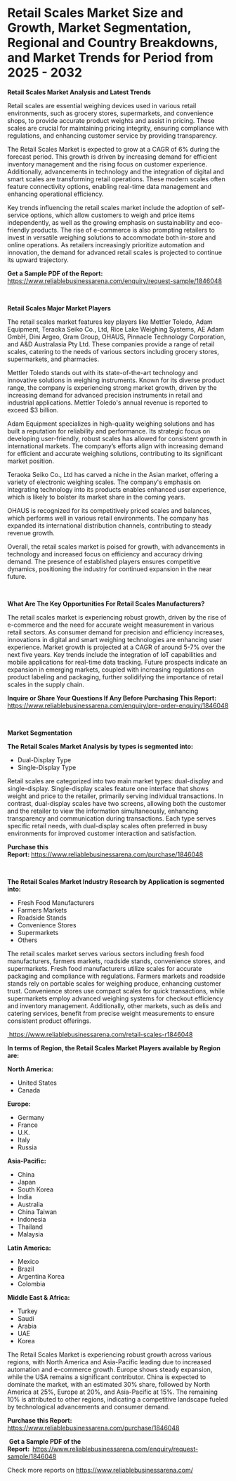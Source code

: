 <p><h1>Retail Scales Market Size and Growth, Market Segmentation, Regional and Country Breakdowns, and Market Trends for Period from 2025 -  2032</h1></p><p><strong>Retail Scales Market Analysis and Latest Trends</strong></p>
<p><p>Retail scales are essential weighing devices used in various retail environments, such as grocery stores, supermarkets, and convenience shops, to provide accurate product weights and assist in pricing. These scales are crucial for maintaining pricing integrity, ensuring compliance with regulations, and enhancing customer service by providing transparency.</p><p>The Retail Scales Market is expected to grow at a CAGR of 6% during the forecast period. This growth is driven by increasing demand for efficient inventory management and the rising focus on customer experience. Additionally, advancements in technology and the integration of digital and smart scales are transforming retail operations. These modern scales often feature connectivity options, enabling real-time data management and enhancing operational efficiency.</p><p>Key trends influencing the retail scales market include the adoption of self-service options, which allow customers to weigh and price items independently, as well as the growing emphasis on sustainability and eco-friendly products. The rise of e-commerce is also prompting retailers to invest in versatile weighing solutions to accommodate both in-store and online operations. As retailers increasingly prioritize automation and innovation, the demand for advanced retail scales is projected to continue its upward trajectory.</p></p>
<p><strong>Get a Sample PDF of the Report:&nbsp;</strong> <a href="https://www.reliablebusinessarena.com/enquiry/request-sample/1846048?utm_campaign=2322&utm_medium=2&utm_source=Github&utm_content=ia&utm_term=22022025&utm_id=retail-scales">https://www.reliablebusinessarena.com/enquiry/request-sample/1846048</a></p>
<p>&nbsp;</p>
<p><strong>Retail Scales Major Market Players</strong></p>
<p><p>The retail scales market features key players like Mettler Toledo, Adam Equipment, Teraoka Seiko Co., Ltd, Rice Lake Weighing Systems, AE Adam GmbH, Dini Argeo, Gram Group, OHAUS, Pinnacle Technology Corporation, and A&D Australasia Pty Ltd. These companies provide a range of retail scales, catering to the needs of various sectors including grocery stores, supermarkets, and pharmacies.</p><p>Mettler Toledo stands out with its state-of-the-art technology and innovative solutions in weighing instruments. Known for its diverse product range, the company is experiencing strong market growth, driven by the increasing demand for advanced precision instruments in retail and industrial applications. Mettler Toledo's annual revenue is reported to exceed $3 billion.</p><p>Adam Equipment specializes in high-quality weighing solutions and has built a reputation for reliability and performance. Its strategic focus on developing user-friendly, robust scales has allowed for consistent growth in international markets. The company’s efforts align with increasing demand for efficient and accurate weighing solutions, contributing to its significant market position.</p><p>Teraoka Seiko Co., Ltd has carved a niche in the Asian market, offering a variety of electronic weighing scales. The company's emphasis on integrating technology into its products enables enhanced user experience, which is likely to bolster its market share in the coming years.</p><p>OHAUS is recognized for its competitively priced scales and balances, which performs well in various retail environments. The company has expanded its international distribution channels, contributing to steady revenue growth.</p><p>Overall, the retail scales market is poised for growth, with advancements in technology and increased focus on efficiency and accuracy driving demand. The presence of established players ensures competitive dynamics, positioning the industry for continued expansion in the near future.</p></p>
<p>&nbsp;</p>
<p><strong>What Are The Key Opportunities For Retail Scales Manufacturers?</strong></p>
<p><p>The retail scales market is experiencing robust growth, driven by the rise of e-commerce and the need for accurate weight measurement in various retail sectors. As consumer demand for precision and efficiency increases, innovations in digital and smart weighing technologies are enhancing user experience. Market growth is projected at a CAGR of around 5-7% over the next five years. Key trends include the integration of IoT capabilities and mobile applications for real-time data tracking. Future prospects indicate an expansion in emerging markets, coupled with increasing regulations on product labeling and packaging, further solidifying the importance of retail scales in the supply chain.</p></p>
<p><strong>Inquire or Share Your Questions If Any Before Purchasing This Report:</strong> <a href="https://www.reliablebusinessarena.com/enquiry/pre-order-enquiry/1846048?utm_campaign=2322&utm_medium=2&utm_source=Github&utm_content=ia&utm_term=22022025&utm_id=retail-scales">https://www.reliablebusinessarena.com/enquiry/pre-order-enquiry/1846048</a></p>
<p>&nbsp;</p>
<p><strong>Market Segmentation</strong></p>
<p><strong>The Retail Scales Market Analysis by types is segmented into:</strong></p>
<p><ul><li>Dual-Display Type</li><li>Single-Display Type</li></ul></p>
<p><p>Retail scales are categorized into two main market types: dual-display and single-display. Single-display scales feature one interface that shows weight and price to the retailer, primarily serving individual transactions. In contrast, dual-display scales have two screens, allowing both the customer and the retailer to view the information simultaneously, enhancing transparency and communication during transactions. Each type serves specific retail needs, with dual-display scales often preferred in busy environments for improved customer interaction and satisfaction.</p></p>
<p><strong>Purchase this Report:&nbsp;</strong><a href="https://www.reliablebusinessarena.com/purchase/1846048?utm_campaign=2322&utm_medium=2&utm_source=Github&utm_content=ia&utm_term=22022025&utm_id=retail-scales">https://www.reliablebusinessarena.com/purchase/1846048</a></p>
<p>&nbsp;</p>
<p><strong>The Retail Scales Market Industry Research by Application is segmented into:</strong></p>
<p><ul><li>Fresh Food Manufacturers</li><li>Farmers Markets</li><li>Roadside Stands</li><li>Convenience Stores</li><li>Supermarkets</li><li>Others</li></ul></p>
<p><p>The retail scales market serves various sectors including fresh food manufacturers, farmers markets, roadside stands, convenience stores, and supermarkets. Fresh food manufacturers utilize scales for accurate packaging and compliance with regulations. Farmers markets and roadside stands rely on portable scales for weighing produce, enhancing customer trust. Convenience stores use compact scales for quick transactions, while supermarkets employ advanced weighing systems for checkout efficiency and inventory management. Additionally, other markets, such as delis and catering services, benefit from precise weight measurements to ensure consistent product offerings.</p></p>
<p><a href="https://www.reliablebusinessarena.com/retail-scales-r1846048?utm_campaign=2322&utm_medium=2&utm_source=Github&utm_content=ia&utm_term=22022025&utm_id=retail-scales">&nbsp;https://www.reliablebusinessarena.com/retail-scales-r1846048</a></p>
<p><strong>In terms of Region, the Retail Scales Market Players available by Region are:</strong></p>
<p>
    <p> <strong> North America: </strong>
        <ul>
            <li>United States</li>
            <li>Canada</li>
        </ul>
        </p> 
    <p> <strong> Europe: </strong>
        <ul>
            <li>Germany</li>
            <li>France</li>
            <li>U.K.</li>
            <li>Italy</li>
            <li>Russia</li>
        </ul>
        </p> 
    <p> <strong> Asia-Pacific: </strong>
        <ul>
            <li>China</li>
            <li>Japan</li>
            <li>South Korea</li>
            <li>India</li>
            <li>Australia</li>
            <li>China Taiwan</li>
            <li>Indonesia</li>
            <li>Thailand</li>
            <li>Malaysia</li>
        </ul>
        </p> 
    <p> <strong> Latin America: </strong>
        <ul>
            <li>Mexico</li>
            <li>Brazil</li>
            <li>Argentina Korea</li>
            <li>Colombia</li>
        </ul>
        </p> 
    <p> <strong> Middle East & Africa: </strong>
        <ul>
            <li>Turkey</li>
            <li>Saudi</li>
            <li>Arabia</li>
            <li>UAE</li>
            <li>Korea</li>
        </ul>
    </p>
    </p>
<p><p>The Retail Scales Market is experiencing robust growth across various regions, with North America and Asia-Pacific leading due to increased automation and e-commerce growth. Europe shows steady expansion, while the USA remains a significant contributor. China is expected to dominate the market, with an estimated 30% share, followed by North America at 25%, Europe at 20%, and Asia-Pacific at 15%. The remaining 10% is attributed to other regions, indicating a competitive landscape fueled by technological advancements and consumer demand.</p></p>
<p><strong>Purchase this Report: </strong><a href="https://www.reliablebusinessarena.com/purchase/1846048?utm_campaign=2322&utm_medium=2&utm_source=Github&utm_content=ia&utm_term=22022025&utm_id=retail-scales">https://www.reliablebusinessarena.com/purchase/1846048</a></p>
<p>&nbsp;<strong>Get a Sample PDF of the Report:&nbsp;&nbsp;</strong><a href="https://www.reliablebusinessarena.com/enquiry/request-sample/1846048?utm_campaign=2322&utm_medium=2&utm_source=Github&utm_content=ia&utm_term=22022025&utm_id=retail-scales">https://www.reliablebusinessarena.com/enquiry/request-sample/1846048</a></p>
<p><strong></strong></p>
<p>Check more reports on <a href="https://www.reliablebusinessarena.com/?utm_campaign=2322&utm_medium=2&utm_source=Github&utm_content=ia&utm_term=22022025&utm_id=retail-scales">https://www.reliablebusinessarena.com/</a></p>